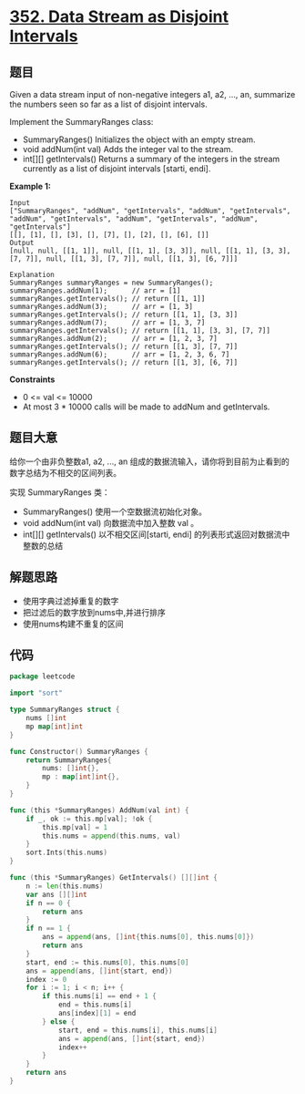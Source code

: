 # [352. Data Stream as Disjoint Intervals](https://leetcode-cn.com/problems/data-stream-as-disjoint-intervals/)


## 题目

Given a data stream input of non-negative integers a1, a2, ..., an, summarize the numbers seen so far as a list of disjoint intervals.

Implement the SummaryRanges class:

   - SummaryRanges() Initializes the object with an empty stream.
   - void addNum(int val) Adds the integer val to the stream. 
   - int[][] getIntervals() Returns a summary of the integers in the stream currently as a list of disjoint intervals [starti, endi].

**Example 1:**

    Input
    ["SummaryRanges", "addNum", "getIntervals", "addNum", "getIntervals", "addNum", "getIntervals", "addNum", "getIntervals", "addNum", "getIntervals"]
    [[], [1], [], [3], [], [7], [], [2], [], [6], []]
    Output
    [null, null, [[1, 1]], null, [[1, 1], [3, 3]], null, [[1, 1], [3, 3], [7, 7]], null, [[1, 3], [7, 7]], null, [[1, 3], [6, 7]]]

    Explanation
    SummaryRanges summaryRanges = new SummaryRanges();
    summaryRanges.addNum(1);      // arr = [1]
    summaryRanges.getIntervals(); // return [[1, 1]]
    summaryRanges.addNum(3);      // arr = [1, 3]
    summaryRanges.getIntervals(); // return [[1, 1], [3, 3]]
    summaryRanges.addNum(7);      // arr = [1, 3, 7]
    summaryRanges.getIntervals(); // return [[1, 1], [3, 3], [7, 7]]
    summaryRanges.addNum(2);      // arr = [1, 2, 3, 7]
    summaryRanges.getIntervals(); // return [[1, 3], [7, 7]]
    summaryRanges.addNum(6);      // arr = [1, 2, 3, 6, 7]
    summaryRanges.getIntervals(); // return [[1, 3], [6, 7]]

**Constraints**

   - 0 <= val <= 10000
   - At most 3 * 10000 calls will be made to addNum and getIntervals.

## 题目大意

给你一个由非负整数a1, a2, ..., an 组成的数据流输入，请你将到目前为止看到的数字总结为不相交的区间列表。

实现 SummaryRanges 类：

   - SummaryRanges() 使用一个空数据流初始化对象。
   - void addNum(int val) 向数据流中加入整数 val 。
   - int[][] getIntervals() 以不相交区间[starti, endi] 的列表形式返回对数据流中整数的总结

## 解题思路

- 使用字典过滤掉重复的数字
- 把过滤后的数字放到nums中,并进行排序 
- 使用nums构建不重复的区间

## 代码

```go
package leetcode

import "sort"

type SummaryRanges struct {
	nums []int
	mp map[int]int
}

func Constructor() SummaryRanges {
	return SummaryRanges{
		nums: []int{},
		mp : map[int]int{},
	}
}

func (this *SummaryRanges) AddNum(val int) {
	if _, ok := this.mp[val]; !ok {
		this.mp[val] = 1
		this.nums = append(this.nums, val)
	}
	sort.Ints(this.nums)
}

func (this *SummaryRanges) GetIntervals() [][]int {
	n := len(this.nums)
	var ans [][]int
	if n == 0 {
		return ans
	}
	if n == 1 {
		ans = append(ans, []int{this.nums[0], this.nums[0]})
		return ans
	}
	start, end := this.nums[0], this.nums[0]
	ans = append(ans, []int{start, end})
	index := 0
	for i := 1; i < n; i++ {
		if this.nums[i] == end + 1 {
			end = this.nums[i]
			ans[index][1] = end
		} else {
			start, end = this.nums[i], this.nums[i]
			ans = append(ans, []int{start, end})
			index++
		}
	}
	return ans
}
```